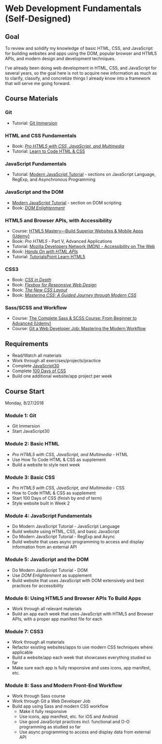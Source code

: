 # Web Development Fundamentals (Self-Designed)

## Goal

To review and solidify my knowledge of basic HTML, CSS, and JavaScript for building websites and apps using the DOM, popular browser and HTML5 APIs, and modern design and development techniques.

I've already been doing web development in HTML, CSS, and JavaScript for several years, so the goal here is not to acquire new information as much as to clarify, classify, and concretize things I already know into a framework that will serve me going forward.

## Course Materials

### Git

- Tutorial: [Git Immersion](http://gitimmersion.com/)

### HTML and CSS Fundamentals

- Book: [_Pro HTML5 with CSS, JavaScript, and Multimedia_](https://www.amazon.com/Pro-HTML5-CSS-JavaScript-Multimedia/dp/1484224620)
- Tutorial: [Learn to Code HTML & CSS](https://learn.shayhowe.com/)

### JavaScript Fundamentals

- Tutorial: [Modern JavaScript Tutorial](http://javascript.info) - sections on JavaScript Language, RegExp, and Asynchronous Programming

### JavaScript and the DOM

- [Modern JavaScript Tutorial](http://javascript.info) - section on DOM scripting
- Book: [_DOM Enlightenment_](http://domenlightenment.com/)

### HTML5 and Browser APIs, with Accessibility

- Course: [HTML5 Mastery—Build Superior Websites & Mobile Apps (Udemy)](https://www.udemy.com/html5-mastery-mobile-apps-websites/)
- Book: _Pro HTML5_ - Part V, Advanced Applications
- Tutorial: [Mozilla Developers Network (MDN) - Accessibility on The Web](https://developer.mozilla.org/en-US/docs/Web/Accessibility)
- Book: [_Hands On with HTML APIs_](https://www.amazon.com/Hands-HTML-APIs-Harness-Power/dp/1521391378)
- Tutorial: [TutorialsPoint Learn HTML5](https://www.tutorialspoint.com/html5/index.htm)

### CSS3

- Book: [_CSS in Depth_](https://www.amazon.com/CSS-Depth-Keith-J-Grant/dp/1617293458)
- Book: [_Flexbox for Responsive Web Design_](https://www.amazon.com/Flexbox-Responsive-Web-Design-websites-ebook/dp/B01IO2P3M0)
- Book: [_The New CSS Layout_](https://www.amazon.com/New-CSS-Layout-Rachel-Andrew/dp/1937557685)
- Book: [_Mastering CSS: A Guided Journey through Modern CSS_](https://www.amazon.com/dp/B071GNQ2VQ/ref=dp-kindle-redirect?_encoding=UTF8&btkr=1)

### Sass/SCSS and Workflow

- Course: [The Complete Sass & SCSS Course: From Beginner to Advanced (Udemy)](https://www.udemy.com/sasscourse/)
- Course: [Git a Web Developer Job: Mastering the Modern Workflow](https://www.udemy.com/git-a-web-developer-job-mastering-the-modern-workflow/)

## Requirements

- Read/Watch all materials
- Work through all exercises/projects/practice
- Complete [JavaScript30](https://javascript30.com)
- Complete [100 Days of CSS](https://100dayscss.com/)
- Build one additional website/app project per week

## Course Start

Monday, 8/27/2018

### Module 1: Git

- Git Immersion
- Start JavaScript30

### Module 2: Basic HTML

- _Pro HTML5 with CSS, JavaScript, and Multimedia_ - HTML
- Use How To Code HTML & CSS as supplement
- Build a website to style next week

### Module 3: Basic CSS

- _Pro HTML5 with CSS, JavaScript, and Multimedia_ - CSS
- How to Code HTML & CSS as supplement
- Start 100 Days of CSS (finish by end of term)
- Style website built in Week 2

### Module 4: JavaScript Fundamentals

- Do Modern JavaScript Tutorial - JavaScript Language
- Build website using HTML, CSS, and basic JavaScript
- Do Modern JavaScript Tutorial - RegExp and Async
- Build website that uses async programming to access and display information from an external API

### Module 5: JavaScript and the DOM

- Do Modern JavaScript Tutorial - DOM
- Use _DOM Enlightenment_ as supplement
- Build website that uses JavaScript with DOM extensively and best practices for accessibility

### Module 6: Using HTML5 and Browser APIs To Build Apps

- Work through all relevant materials
- Build an app each week that uses JavaScript with HTML5 and Browser APIs, with a proper app manifest file for each

### Module 7: CSS3

- Work through all materials
- Refactor existing websites/apps to use modern CSS techniques where applicable
- Build a website/app each week that showcases everything studied so far
- Make sure each app is fully responsive and uses icons, app manifest, etc.

### Module 8: Sass and Modern Front-End Workflow

- Work through Sass course
- Work through Git a Web Developer Job
- Build app using Sass and modern CSS workflow
  - Make it fully responsive
  - Use icons, app manifest, etc. for iOS and Android
  - Use good JavaScript practices incl. functional and O-O programming as studied so far
  - Use async programming to access and display data from external API
